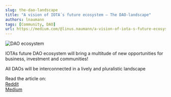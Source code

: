 ```yaml
---
slug: the-dao-landscape
title: "A vision of IOTA´s future ecosystem — The DAO-landscape"
authors: lnaumann
tags: [Community, DAO]
url: https://medium.com/@linus.naumann/a-vision-of-iota-s-future-ecosystem-the-dao-landscape-b93688d8acee
---
```


![DAO ecosystem](https://miro.medium.com/max/1167/1*1CJWxBKb3ekwq-UBOaRI_g.gif)

IOTAs future DAO ecosystem will bring a multitude of new opportunities for business, investment and communities!

All DAOs will be interconnected in a lively and pluralistic landscape

Read the article on:  
[Reddit](https://www.reddit.com/r/Iota/comments/qucwio/a_vision_of_iotas_future_ecosystem_the/)  
[Medium](https://medium.com/@linus.naumann/a-vision-of-iota-s-future-ecosystem-the-dao-landscape-b93688d8acee)
